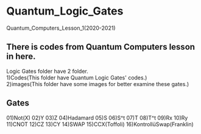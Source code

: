 # Quantum_Logic_Gates
Quantum_Computers_Lesson_1(2020-2021)

## There is codes from Quantum Computers lesson in here.
Logic Gates folder have 2 folder. <br/>
1)Codes(This folder have Quantum Logic Gates' codes.) <br/>
2)images(This folder have some images for better examine these gates.) <br/>


## Gates
01)Not(X)
02)Y
03)Z
04)Hadamard
05)S
06)S^t
07)T
08)T^t
09)Rx
10)Ry
11)CNOT
12)CZ
13)CY
14)SWAP
15)CCX(Toffoli)
16)KontrollüSwap(Franklin)
